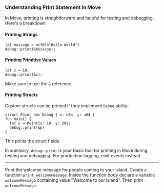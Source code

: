 ### Understanding Print Statement in Move

In Move, printing is straightforward and helpful for testing and debugging. Here's a breakdown:

#### Printing Strings

```move
let message = utf8(b"Hello World")
debug::print(&message);
```
#### Printing Primitive Values

```move
let x = 10;
debug::print(&x);
```
Make sure to use the `&` reference.

#### Printing Structs

Custom structs can be printed if they implement `Debug` ability:

```move
struct Point has Debug { x: u64, y: u64 }
fun main() {
  let p = Point{x: 10, y: 20};
  debug::print(&p)
}
```
This prints the struct fields.

In summary, `debug::print` is your basic tool for printing in Move during testing and debugging. For production logging, emit events instead.

---
Print the welcome message for people coming to your island. Create a function `print_welcomeMessage`. Inside the function body declare a variable `welcomeMessage` containing value "Welcome to our Island". Then print `welcomeMessage`.

